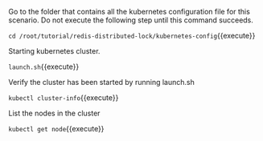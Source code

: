 Go to the folder that contains all the kubernetes configuration file for this scenario. Do not execute the following step until this command succeeds.

`cd /root/tutorial/redis-distributed-lock/kubernetes-config`{{execute}}

Starting kubernetes cluster.

`launch.sh`{{execute}}

Verify the cluster has been started by running launch.sh

`kubectl cluster-info`{{execute}}

List the nodes in the cluster

`kubectl get node`{{execute}}